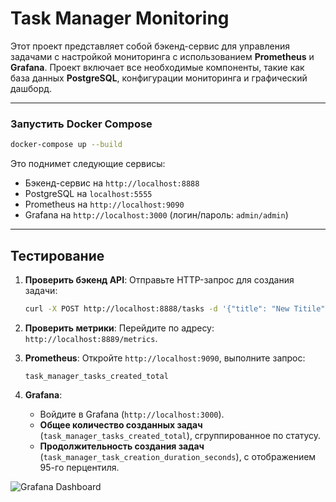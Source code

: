 # Task Manager Monitoring

Этот проект представляет собой бэкенд-сервис для управления задачами с настройкой мониторинга с использованием **Prometheus** и **Grafana**. Проект включает все необходимые компоненты, такие как база данных **PostgreSQL**, конфигурации мониторинга и графический дашборд.

---

### Запустить Docker Compose
```bash
docker-compose up --build
```
Это поднимет следующие сервисы:
- Бэкенд-сервис на `http://localhost:8888`
- PostgreSQL на `localhost:5555`
- Prometheus на `http://localhost:9090`
- Grafana на `http://localhost:3000` (логин/пароль: `admin/admin`)

---

## Тестирование

1. **Проверить бэкенд API**:
   Отправьте HTTP-запрос для создания задачи:
   ```bash
   curl -X POST http://localhost:8888/tasks -d '{"title": "New Titile", "describtion":"New Desc"}' -H "Content-Type: application/json"
   ```

2. **Проверить метрики**:
   Перейдите по адресу: `http://localhost:8889/metrics`.

3. **Prometheus**:
   Откройте `http://localhost:9090`, выполните запрос:
   ```promQL
   task_manager_tasks_created_total
   ```

4. **Grafana**:
   - Войдите в Grafana (`http://localhost:3000`).
   - **Общее количество созданных задач** (`task_manager_tasks_created_total`), сгруппированное по статусу.
   - **Продолжительность создания задач** (`task_manager_task_creation_duration_seconds`), с отображением 95-го перцентиля.

![Grafana Dashboard](https://github.com/user-attachments/assets/3b3e3a1d-c4bc-49fb-9cff-a0b486da89b9)
